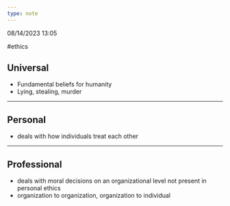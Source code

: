 ```yaml
---
type: note
---
```

08/14/2023 13:05

  #ethics 



## Universal

- Fundamental beliefs for humanity
- Lying, stealing, murder

---

## Personal

- deals with how individuals treat each other


---

## Professional

- deals with moral decisions on an organizational level not present in personal ethics
- organization to organization, organization to individual